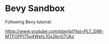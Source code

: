 # Bevy Sandbox

Following Bevy tutorial:

<https://www.youtube.com/playlist?list=PLT_D88-MTFOPPl75g4WshL1Gx2bnGTUkz>
